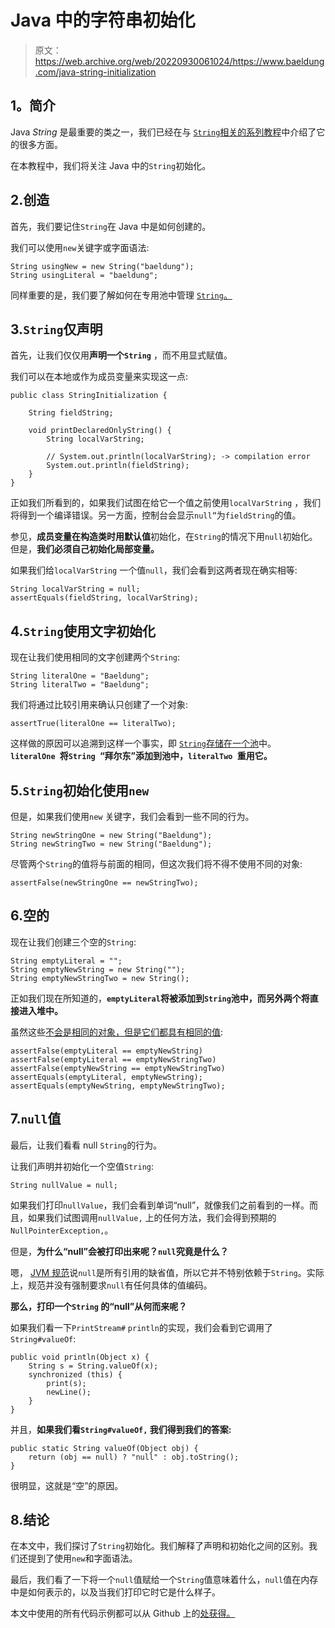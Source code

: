 # Java 中的字符串初始化

> 原文：<https://web.archive.org/web/20220930061024/https://www.baeldung.com/java-string-initialization>

## **1。简介**

Java *String* 是最重要的类之一，我们已经在与 [`String`相关的系列教程](/web/20221127015222/https://www.baeldung.com/java-string)中介绍了它的很多方面。

在本教程中，我们将关注 Java 中的`String`初始化。

## 2.创造

首先，我们要记住`String`在 Java 中是如何创建的。

我们可以使用`new`关键字或字面语法:

```
String usingNew = new String("baeldung");
String usingLiteral = "baeldung";
```

同样重要的是，我们要了解如何在专用池中管理 [`String`。](/web/20221127015222/https://www.baeldung.com/java-string-pool)

## 3.`String`仅声明

首先，让我们仅仅用**声明一个`String`** ，而不用显式赋值。

我们可以在本地或作为成员变量来实现这一点:

```
public class StringInitialization {

    String fieldString;

    void printDeclaredOnlyString() {
        String localVarString;

        // System.out.println(localVarString); -> compilation error
        System.out.println(fieldString);
    }
}
```

正如我们所看到的，如果我们试图在给它一个值之前使用`localVarString` ，我们将得到一个编译错误。另一方面，控制台会显示`null”`为`fieldString`的值。

参见，**成员变量在构造类时用默认值**初始化，在`String`的情况下用`null`初始化。但是，**我们必须自己初始化局部变量。**

如果我们给`localVarString` 一个值`null`，我们会看到这两者现在确实相等:

```
String localVarString = null;
assertEquals(fieldString, localVarString);
```

## 4.`String`使用文字初始化

现在让我们使用相同的文字创建两个`String`:

```
String literalOne = "Baeldung";
String literalTwo = "Baeldung";
```

我们将通过比较引用来确认只创建了一个对象:

```
assertTrue(literalOne == literalTwo);
```

这样做的原因可以追溯到这样一个事实，即 [`String`存储在一个池](/web/20221127015222/https://www.baeldung.com/java-string-pool)中。 **`literalOne `将`String `“拜尔东”添加到池中，`literalTwo `重用它。**

## 5.`String`初始化使用`new`

但是，如果我们使用`new` 关键字，我们会看到一些不同的行为。

```
String newStringOne = new String("Baeldung");
String newStringTwo = new String("Baeldung");
```

尽管两个`String`的值将与前面的相同，但这次我们将不得不使用不同的对象:

```
assertFalse(newStringOne == newStringTwo);
```

## 6.空的

现在让我们创建三个空的`String`:

```
String emptyLiteral = "";
String emptyNewString = new String("");
String emptyNewStringTwo = new String();
```

正如我们现在所知道的，**`emptyLiteral`将被添加到`String`池中，而另外两个将直接进入堆中。**

虽然这些[不会是相同的对象，但是它们都具有相同的值](/web/20221127015222/https://www.baeldung.com/java-compare-strings):

```
assertFalse(emptyLiteral == emptyNewString)
assertFalse(emptyLiteral == emptyNewStringTwo)
assertFalse(emptyNewString == emptyNewStringTwo)
assertEquals(emptyLiteral, emptyNewString);
assertEquals(emptyNewString, emptyNewStringTwo);
```

## 7.`null`值

最后，让我们看看 null `String`的行为。

让我们声明并初始化一个空值`String`:

```
String nullValue = null;
```

如果我们打印`nullValue`，我们会看到单词“null”，就像我们之前看到的一样。而且，如果我们试图调用`nullValue,` 上的任何方法，我们会得到预期的`NullPointerException,`。

但是，**为什么“null”会被打印出来呢？`null`究竟是什么？**

嗯， [JVM 规范](https://web.archive.org/web/20221127015222/https://docs.oracle.com/javase/specs/jvms/se8/html/jvms-2.html#jvms-2.4)说`null`是所有引用的缺省值，所以它并不特别依赖于`String`。实际上，规范并没有强制要求`null`有任何具体的值编码。

**那么，打印一个`String` 的“null”从何而来呢？**

如果我们看一下`PrintStream#` `println`的实现，我们会看到它调用了`String#valueOf`:

```
public void println(Object x) {
    String s = String.valueOf(x);
    synchronized (this) {
        print(s);
        newLine();
    }
}
```

并且，**如果我们看`String#valueOf,` 我们得到我们的答案:**

```
public static String valueOf(Object obj) {
    return (obj == null) ? "null" : obj.toString();
}
```

很明显，这就是“空”的原因。

## 8.结论

在本文中，我们探讨了`String`初始化。我们解释了声明和初始化之间的区别。我们还提到了使用`new`和字面语法。

最后，我们看了一下将一个`null`值赋给一个`String`值意味着什么，`null`值在内存中是如何表示的，以及当我们打印它时它是什么样子。

本文中使用的所有代码示例都可以从 Github 上的[处获得。](https://web.archive.org/web/20221127015222/https://github.com/eugenp/tutorials/tree/master/core-java-modules/core-java-string-operations-2)